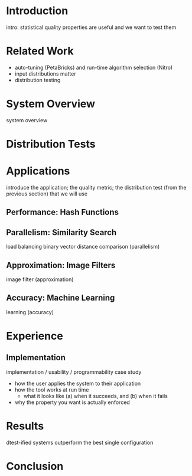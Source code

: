 # Introduction

intro: statistical quality properties are useful and we want to test them

# Related Work

- auto-tuning (PetaBricks) and run-time algorithm selection (Nitro)
- input distributions matter
- distribution testing

# System Overview

system overview

# Distribution Tests

# Applications

introduce the application; the quality metric; the distribution test (from the previous section) that we will use

## Performance: Hash Functions

## Parallelism: Similarity Search

load balancing binary vector distance comparison (parallelism)

## Approximation: Image Filters

image filter (approximation)

## Accuracy: Machine Learning

learning (accuracy)

# Experience

## Implementation

implementation / usability / programmability case study

- how the user applies the system to their application
- how the tool works at run time
    - what it looks like (a) when it succeeds, and (b) when it fails
- why the property you want is actually enforced

# Results

dtest-ified systems outperform the best single configuration

# Conclusion
